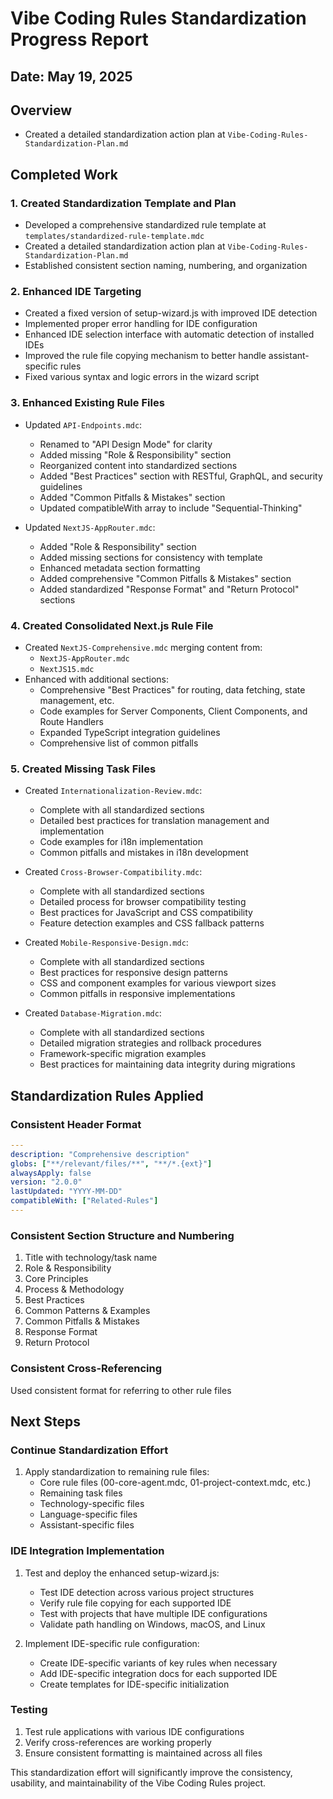 # Vibe Coding Rules Standardization Progress Report

## Date: May 19, 2025

## Overview

- Created a detailed standardization action plan at `Vibe-Coding-Rules-Standardization-Plan.md`

## Completed Work

### 1. Created Standardization Template and Plan
- Developed a comprehensive standardized rule template at `templates/standardized-rule-template.mdc`
- Created a detailed standardization action plan at `Vibe-Coding-Rules-Standardization-Plan.md`
- Established consistent section naming, numbering, and organization

### 2. Enhanced IDE Targeting
- Created a fixed version of setup-wizard.js with improved IDE detection
- Implemented proper error handling for IDE configuration
- Enhanced IDE selection interface with automatic detection of installed IDEs
- Improved the rule file copying mechanism to better handle assistant-specific rules
- Fixed various syntax and logic errors in the wizard script

### 3. Enhanced Existing Rule Files
- Updated `API-Endpoints.mdc`:
  - Renamed to "API Design Mode" for clarity
  - Added missing "Role & Responsibility" section
  - Reorganized content into standardized sections
  - Added "Best Practices" section with RESTful, GraphQL, and security guidelines
  - Added "Common Pitfalls & Mistakes" section
  - Updated compatibleWith array to include "Sequential-Thinking"

- Updated `NextJS-AppRouter.mdc`:
  - Added "Role & Responsibility" section
  - Added missing sections for consistency with template
  - Enhanced metadata section formatting
  - Added comprehensive "Common Pitfalls & Mistakes" section
  - Added standardized "Response Format" and "Return Protocol" sections

### 4. Created Consolidated Next.js Rule File
- Created `NextJS-Comprehensive.mdc` merging content from:
  - `NextJS-AppRouter.mdc`
  - `NextJS15.mdc`
- Enhanced with additional sections:
  - Comprehensive "Best Practices" for routing, data fetching, state management, etc.
  - Code examples for Server Components, Client Components, and Route Handlers
  - Expanded TypeScript integration guidelines
  - Comprehensive list of common pitfalls

### 5. Created Missing Task Files
- Created `Internationalization-Review.mdc`:
  - Complete with all standardized sections
  - Detailed best practices for translation management and implementation
  - Code examples for i18n implementation
  - Common pitfalls and mistakes in i18n development
  
- Created `Cross-Browser-Compatibility.mdc`:
  - Complete with all standardized sections
  - Detailed process for browser compatibility testing
  - Best practices for JavaScript and CSS compatibility
  - Feature detection examples and CSS fallback patterns
  
- Created `Mobile-Responsive-Design.mdc`:
  - Complete with all standardized sections
  - Best practices for responsive design patterns
  - CSS and component examples for various viewport sizes
  - Common pitfalls in responsive implementations

- Created `Database-Migration.mdc`:
  - Complete with all standardized sections
  - Detailed migration strategies and rollback procedures
  - Framework-specific migration examples
  - Best practices for maintaining data integrity during migrations

## Standardization Rules Applied

### Consistent Header Format
```yaml
---
description: "Comprehensive description"
globs: ["**/relevant/files/**", "**/*.{ext}"]
alwaysApply: false
version: "2.0.0"
lastUpdated: "YYYY-MM-DD"
compatibleWith: ["Related-Rules"]
---
```

### Consistent Section Structure and Numbering
1. Title with technology/task name
2. Role & Responsibility
3. Core Principles
4. Process & Methodology
5. Best Practices
6. Common Patterns & Examples
7. Common Pitfalls & Mistakes
8. Response Format
9. Return Protocol

### Consistent Cross-Referencing
Used consistent format for referring to other rule files

## Next Steps

### Continue Standardization Effort
1. Apply standardization to remaining rule files:
   - Core rule files (00-core-agent.mdc, 01-project-context.mdc, etc.)
   - Remaining task files
   - Technology-specific files 
   - Language-specific files
   - Assistant-specific files

### IDE Integration Implementation
1. Test and deploy the enhanced setup-wizard.js:
   - Test IDE detection across various project structures
   - Verify rule file copying for each supported IDE
   - Test with projects that have multiple IDE configurations
   - Validate path handling on Windows, macOS, and Linux

2. Implement IDE-specific rule configuration:
   - Create IDE-specific variants of key rules when necessary
   - Add IDE-specific integration docs for each supported IDE
   - Create templates for IDE-specific initialization

### Testing
1. Test rule applications with various IDE configurations
2. Verify cross-references are working properly
3. Ensure consistent formatting is maintained across all files

This standardization effort will significantly improve the consistency, usability, and maintainability of the Vibe Coding Rules project.
